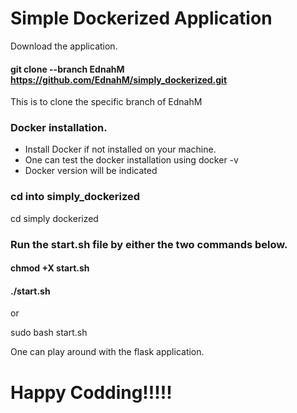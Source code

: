 # Simple Dockerized Application

Download the application.

#### git clone --branch EdnahM https://github.com/EdnahM/simply_dockerized.git
This is to clone the specific branch of EdnahM


### Docker installation.
- Install Docker if not installed on your machine.
- One can  test the docker installation using docker -v
- Docker version will be indicated

### cd into simply_dockerized 
cd simply dockerized

### Run the start.sh file by either the two commands below.
#### chmod +X start.sh
#### ./start.sh

or

sudo bash start.sh

One can play around with the flask application.
# Happy Codding!!!!!
